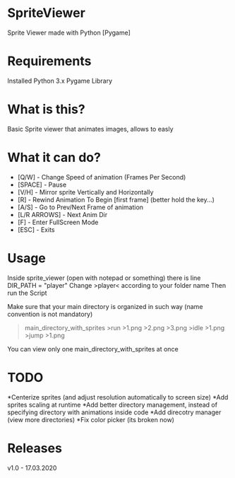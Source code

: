 # SpriteViewer
 Sprite Viewer made with Python [Pygame]


# Requirements
Installed Python 3.x
Pygame Library


# What is this?
Basic Sprite viewer that animates images, allows to easly 


# What it can do?
* [Q/W] - Change Speed of animation (Frames Per Second)
* [SPACE] - Pause
* [V/H] - Mirror sprite Vertically and Horizontally
* [R] - Rewind Animation To Begin [first frame] (better hold the key...)
* [A/S] - Go to Prev/Next Frame of animation
* [L/R ARROWS] - Next Anim Dir 
* [F] - Enter FullScreen Mode
* [ESC] - Exits


# Usage
Inside sprite_viewer (open with notepad or something) there is line
DIR_PATH = "player"
Change >player< according to your folder name
Then run the Script

Make sure that your main directory is organized in such way (name convention is not mandatory)

>main_directory_with_sprites
	>run
		>1.png
		>2.png
        >3.png
	>idle
        >1.png
	>jump
        >1.png

You can view only one main_directory_with_sprites at once


# TODO
*Centerize sprites (and adjust resolution automatically to screen size)
*Add sprites scaling at runtime
*Add better directory management, instead of specifying directory with animations inside code
*Add direcotry manager (view more directories)
*Fix color picker (its broken now)


# Releases
v1.0 - 17.03.2020
